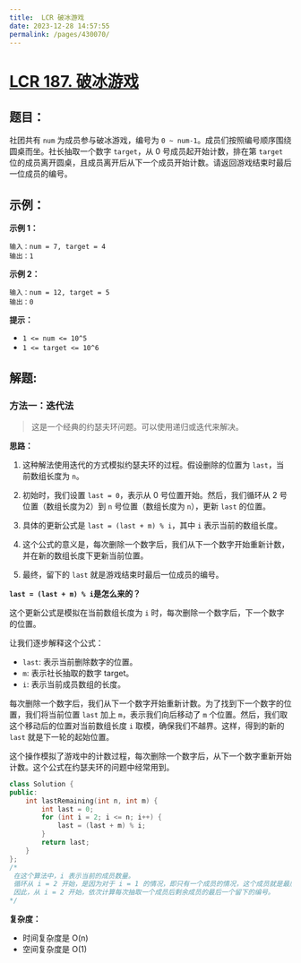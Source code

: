 ```yaml
---
title:  LCR 破冰游戏
date: 2023-12-28 14:57:55
permalink: /pages/430070/
---
```

# [LCR 187. 破冰游戏](https://leetcode.cn/problems/yuan-quan-zhong-zui-hou-sheng-xia-de-shu-zi-lcof/)

## 题目：

社团共有 `num` 为成员参与破冰游戏，编号为 `0 ~ num-1`。成员们按照编号顺序围绕圆桌而坐。社长抽取一个数字 `target`，从 0 号成员起开始计数，排在第 `target` 位的成员离开圆桌，且成员离开后从下一个成员开始计数。请返回游戏结束时最后一位成员的编号。

## 示例：

**示例 1：**

```
输入：num = 7, target = 4
输出：1
```

**示例 2：**

```
输入：num = 12, target = 5
输出：0
```

**提示：**

- `1 <= num <= 10^5`
- `1 <= target <= 10^6`

## 解题:

### 方法一：迭代法

> 这是一个经典的约瑟夫环问题。可以使用递归或迭代来解决。

**思路：**

1. 这种解法使用迭代的方式模拟约瑟夫环的过程。假设删除的位置为 `last`，当前数组长度为 `n`。
2. 初始时，我们设置 `last = 0`，表示从 0 号位置开始。然后，我们循环从 2 号位置（数组长度为2）到 `n` 号位置（数组长度为 `n`），更新 `last` 的位置。
3. 具体的更新公式是 `last = (last + m) % i`，其中 `i` 表示当前的数组长度。
4. 这个公式的意义是，每次删除一个数字后，我们从下一个数字开始重新计数，并在新的数组长度下更新当前位置。

5. 最终，留下的 `last` 就是游戏结束时最后一位成员的编号。

**`last = (last + m) % i`是怎么来的？**

这个更新公式是模拟在当前数组长度为 `i` 时，每次删除一个数字后，下一个数字的位置。

让我们逐步解释这个公式：

- `last`: 表示当前删除数字的位置。
- `m`: 表示社长抽取的数字 target。
- `i`: 表示当前成员数组的长度。

每次删除一个数字后，我们从下一个数字开始重新计数。为了找到下一个数字的位置，我们将当前位置 `last` 加上 `m`，表示我们向后移动了 `m` 个位置。然后，我们取这个移动后的位置对当前数组长度 `i` 取模，确保我们不越界。这样，得到的新的 `last` 就是下一轮的起始位置。

这个操作模拟了游戏中的计数过程，每次删除一个数字后，从下一个数字重新开始计数。这个公式在约瑟夫环的问题中经常用到。

```CPP
class Solution {
public:
    int lastRemaining(int n, int m) {
        int last = 0;
        for (int i = 2; i <= n; i++) {
            last = (last + m) % i;
        }
        return last;
    }
};
/*
 在这个算法中，i 表示当前的成员数量。
 循环从 i = 2 开始，是因为对于 i = 1 的情况，即只有一个成员的情况，这个成员就是最后留下的，无需进行循环计算。
 因此，从 i = 2 开始，依次计算每次抽取一个成员后剩余成员的最后一个留下的编号。
*/ 
```

**复杂度：**

- 时间复杂度是 O(n)
- 空间复杂度是 O(1)
